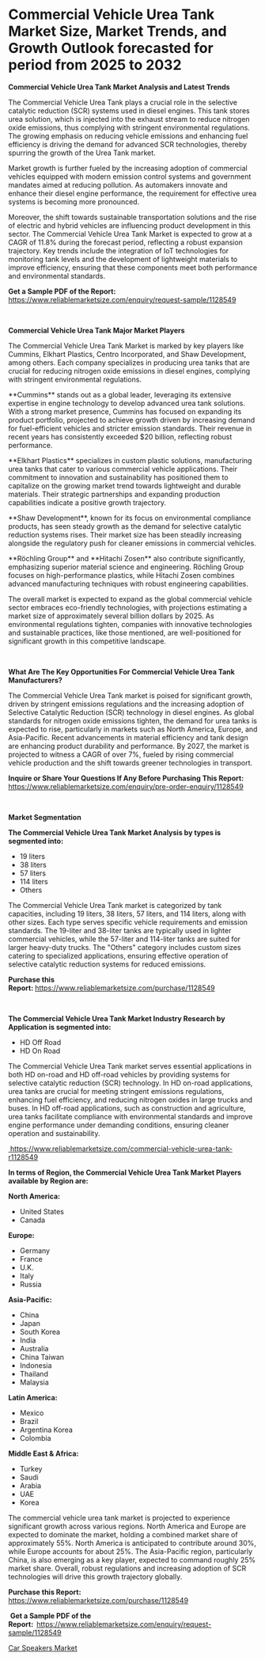 <p><h1>Commercial Vehicle Urea Tank Market Size, Market Trends, and Growth Outlook forecasted for period from 2025 to 2032</h1></p><p><strong>Commercial Vehicle Urea Tank Market Analysis and Latest Trends</strong></p>
<p><p>The Commercial Vehicle Urea Tank plays a crucial role in the selective catalytic reduction (SCR) systems used in diesel engines. This tank stores urea solution, which is injected into the exhaust stream to reduce nitrogen oxide emissions, thus complying with stringent environmental regulations. The growing emphasis on reducing vehicle emissions and enhancing fuel efficiency is driving the demand for advanced SCR technologies, thereby spurring the growth of the Urea Tank market.</p><p>Market growth is further fueled by the increasing adoption of commercial vehicles equipped with modern emission control systems and government mandates aimed at reducing pollution. As automakers innovate and enhance their diesel engine performance, the requirement for effective urea systems is becoming more pronounced.</p><p>Moreover, the shift towards sustainable transportation solutions and the rise of electric and hybrid vehicles are influencing product development in this sector. The Commercial Vehicle Urea Tank Market is expected to grow at a CAGR of 11.8% during the forecast period, reflecting a robust expansion trajectory. Key trends include the integration of IoT technologies for monitoring tank levels and the development of lightweight materials to improve efficiency, ensuring that these components meet both performance and environmental standards.</p></p>
<p><strong>Get a Sample PDF of the Report:&nbsp;</strong> <a href="https://www.reliablemarketsize.com/enquiry/request-sample/1128549?utm_campaign=2747&utm_medium=2&utm_source=Github&utm_content=ia&utm_term=30032025&utm_id=commercial-vehicle-urea-tank">https://www.reliablemarketsize.com/enquiry/request-sample/1128549</a></p>
<p>&nbsp;</p>
<p><strong>Commercial Vehicle Urea Tank Major Market Players</strong></p>
<p><p>The Commercial Vehicle Urea Tank Market is marked by key players like Cummins, Elkhart Plastics, Centro Incorporated, and Shaw Development, among others. Each company specializes in producing urea tanks that are crucial for reducing nitrogen oxide emissions in diesel engines, complying with stringent environmental regulations.</p><p>**Cummins** stands out as a global leader, leveraging its extensive expertise in engine technology to develop advanced urea tank solutions. With a strong market presence, Cummins has focused on expanding its product portfolio, projected to achieve growth driven by increasing demand for fuel-efficient vehicles and stricter emission standards. Their revenue in recent years has consistently exceeded $20 billion, reflecting robust performance.</p><p>**Elkhart Plastics** specializes in custom plastic solutions, manufacturing urea tanks that cater to various commercial vehicle applications. Their commitment to innovation and sustainability has positioned them to capitalize on the growing market trend towards lightweight and durable materials. Their strategic partnerships and expanding production capabilities indicate a positive growth trajectory.</p><p>**Shaw Development**, known for its focus on environmental compliance products, has seen steady growth as the demand for selective catalytic reduction systems rises. Their market size has been steadily increasing alongside the regulatory push for cleaner emissions in commercial vehicles.</p><p>**Röchling Group** and **Hitachi Zosen** also contribute significantly, emphasizing superior material science and engineering. Röchling Group focuses on high-performance plastics, while Hitachi Zosen combines advanced manufacturing techniques with robust engineering capabilities.</p><p>The overall market is expected to expand as the global commercial vehicle sector embraces eco-friendly technologies, with projections estimating a market size of approximately several billion dollars by 2025. As environmental regulations tighten, companies with innovative technologies and sustainable practices, like those mentioned, are well-positioned for significant growth in this competitive landscape.</p></p>
<p>&nbsp;</p>
<p><strong>What Are The Key Opportunities For Commercial Vehicle Urea Tank Manufacturers?</strong></p>
<p><p>The Commercial Vehicle Urea Tank market is poised for significant growth, driven by stringent emissions regulations and the increasing adoption of Selective Catalytic Reduction (SCR) technology in diesel engines. As global standards for nitrogen oxide emissions tighten, the demand for urea tanks is expected to rise, particularly in markets such as North America, Europe, and Asia-Pacific. Recent advancements in material efficiency and tank design are enhancing product durability and performance. By 2027, the market is projected to witness a CAGR of over 7%, fueled by rising commercial vehicle production and the shift towards greener technologies in transport.</p></p>
<p><strong>Inquire or Share Your Questions If Any Before Purchasing This Report:</strong> <a href="https://www.reliablemarketsize.com/enquiry/pre-order-enquiry/1128549?utm_campaign=2747&utm_medium=2&utm_source=Github&utm_content=ia&utm_term=30032025&utm_id=commercial-vehicle-urea-tank">https://www.reliablemarketsize.com/enquiry/pre-order-enquiry/1128549</a></p>
<p>&nbsp;</p>
<p><strong>Market Segmentation</strong></p>
<p><strong>The Commercial Vehicle Urea Tank Market Analysis by types is segmented into:</strong></p>
<p><ul><li>19 liters</li><li>38 liters</li><li>57 liters</li><li>114 liters</li><li>Others</li></ul></p>
<p><p>The Commercial Vehicle Urea Tank market is categorized by tank capacities, including 19 liters, 38 liters, 57 liters, and 114 liters, along with other sizes. Each type serves specific vehicle requirements and emission standards. The 19-liter and 38-liter tanks are typically used in lighter commercial vehicles, while the 57-liter and 114-liter tanks are suited for larger heavy-duty trucks. The "Others" category includes custom sizes catering to specialized applications, ensuring effective operation of selective catalytic reduction systems for reduced emissions.</p></p>
<p><strong>Purchase this Report:&nbsp;</strong><a href="https://www.reliablemarketsize.com/purchase/1128549?utm_campaign=2747&utm_medium=2&utm_source=Github&utm_content=ia&utm_term=30032025&utm_id=commercial-vehicle-urea-tank">https://www.reliablemarketsize.com/purchase/1128549</a></p>
<p>&nbsp;</p>
<p><strong>The Commercial Vehicle Urea Tank Market Industry Research by Application is segmented into:</strong></p>
<p><ul><li>HD Off Road</li><li>HD On Road</li></ul></p>
<p><p>The Commercial Vehicle Urea Tank market serves essential applications in both HD on-road and HD off-road vehicles by providing systems for selective catalytic reduction (SCR) technology. In HD on-road applications, urea tanks are crucial for meeting stringent emissions regulations, enhancing fuel efficiency, and reducing nitrogen oxides in large trucks and buses. In HD off-road applications, such as construction and agriculture, urea tanks facilitate compliance with environmental standards and improve engine performance under demanding conditions, ensuring cleaner operation and sustainability.</p></p>
<p><a href="https://www.reliablemarketsize.com/commercial-vehicle-urea-tank-r1128549?utm_campaign=2747&utm_medium=2&utm_source=Github&utm_content=ia&utm_term=30032025&utm_id=commercial-vehicle-urea-tank">&nbsp;https://www.reliablemarketsize.com/commercial-vehicle-urea-tank-r1128549</a></p>
<p><strong>In terms of Region, the Commercial Vehicle Urea Tank Market Players available by Region are:</strong></p>
<p>
    <p> <strong> North America: </strong>
        <ul>
            <li>United States</li>
            <li>Canada</li>
        </ul>
        </p> 
    <p> <strong> Europe: </strong>
        <ul>
            <li>Germany</li>
            <li>France</li>
            <li>U.K.</li>
            <li>Italy</li>
            <li>Russia</li>
        </ul>
        </p> 
    <p> <strong> Asia-Pacific: </strong>
        <ul>
            <li>China</li>
            <li>Japan</li>
            <li>South Korea</li>
            <li>India</li>
            <li>Australia</li>
            <li>China Taiwan</li>
            <li>Indonesia</li>
            <li>Thailand</li>
            <li>Malaysia</li>
        </ul>
        </p> 
    <p> <strong> Latin America: </strong>
        <ul>
            <li>Mexico</li>
            <li>Brazil</li>
            <li>Argentina Korea</li>
            <li>Colombia</li>
        </ul>
        </p> 
    <p> <strong> Middle East & Africa: </strong>
        <ul>
            <li>Turkey</li>
            <li>Saudi</li>
            <li>Arabia</li>
            <li>UAE</li>
            <li>Korea</li>
        </ul>
    </p>
    </p>
<p><p>The commercial vehicle urea tank market is projected to experience significant growth across various regions. North America and Europe are expected to dominate the market, holding a combined market share of approximately 55%. North America is anticipated to contribute around 30%, while Europe accounts for about 25%. The Asia-Pacific region, particularly China, is also emerging as a key player, expected to command roughly 25% market share. Overall, robust regulations and increasing adoption of SCR technologies will drive this growth trajectory globally.</p></p>
<p><strong>Purchase this Report: </strong><a href="https://www.reliablemarketsize.com/purchase/1128549?utm_campaign=2747&utm_medium=2&utm_source=Github&utm_content=ia&utm_term=30032025&utm_id=commercial-vehicle-urea-tank">https://www.reliablemarketsize.com/purchase/1128549</a></p>
<p>&nbsp;<strong>Get a Sample PDF of the Report:&nbsp;&nbsp;</strong><a href="https://www.reliablemarketsize.com/enquiry/request-sample/1128549?utm_campaign=2747&utm_medium=2&utm_source=Github&utm_content=ia&utm_term=30032025&utm_id=commercial-vehicle-urea-tank">https://www.reliablemarketsize.com/enquiry/request-sample/1128549</a></p>
<p><strong></strong></p>
<p><p><a href="https://github.com/ajayanhaizan/Market-Research-Report-List-1/blob/main/car-speakers-market.md?utm_campaign=2747&utm_medium=2&utm_source=Github&utm_content=ia&utm_term=30032025&utm_id=commercial-vehicle-urea-tank">Car Speakers Market</a></p></p>